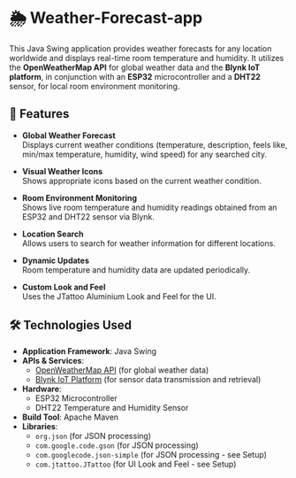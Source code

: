 # 🌦️ Weather-Forecast-app

This Java Swing application provides weather forecasts for any location worldwide and displays real-time room temperature and humidity. It utilizes the **OpenWeatherMap API** for global weather data and the **Blynk IoT platform**, in conjunction with an **ESP32** microcontroller and a **DHT22** sensor, for local room environment monitoring.

## 🚀 Features

- **Global Weather Forecast**  
  Displays current weather conditions (temperature, description, feels like, min/max temperature, humidity, wind speed) for any searched city.
  
- **Visual Weather Icons**  
  Shows appropriate icons based on the current weather condition.
  
- **Room Environment Monitoring**  
  Shows live room temperature and humidity readings obtained from an ESP32 and DHT22 sensor via Blynk.
  
- **Location Search**  
  Allows users to search for weather information for different locations.
  
- **Dynamic Updates**  
  Room temperature and humidity data are updated periodically.
  
- **Custom Look and Feel**  
  Uses the JTattoo Aluminium Look and Feel for the UI.

## 🛠 Technologies Used

- **Application Framework**: Java Swing  
- **APIs & Services**:
  - [OpenWeatherMap API](https://openweathermap.org/api) (for global weather data)
  - [Blynk IoT Platform](https://blynk.io/) (for sensor data transmission and retrieval)
- **Hardware**:
  - ESP32 Microcontroller
  - DHT22 Temperature and Humidity Sensor
- **Build Tool**: Apache Maven
- **Libraries**:
  - `org.json` (for JSON processing)
  - `com.google.code.gson` (for JSON processing)
  - `com.googlecode.json-simple` (for JSON processing - see Setup)
  - `com.jtattoo.JTattoo` (for UI Look and Feel - see Setup)
